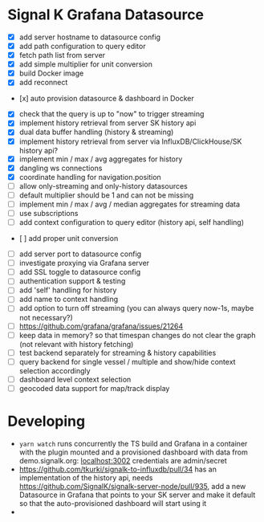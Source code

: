 # Signal K Grafana Datasource

- [x] add server hostname to datasource config
- [x] add path configuration to query editor
- [x] fetch path list from server
- [x] add simple multiplier for unit conversion
- [x] build Docker image
- [x] add reconnect
- [x] auto provision datasource & dashboard in Docker
- [x] check that the query is up to "now" to trigger streaming
- [x] implement history retrieval from server SK history api
- [x] dual data buffer handling (history & streaming)
- [x] implement history retrieval from server via InfluxDB/ClickHouse/SK history api?
- [x] implement min / max / avg aggregates for history
- [x] dangling ws connections
- [x] coordinate handling for navigation.position
- [ ] allow only-streaming and only-history datasources
- [ ] default multiplier should be 1 and can not be missing
- [ ] implement min / max / avg / median aggregates for streaming data
- [ ] use subscriptions
- [ ] add context configuration to query editor (history api, self handling)
- [ ] add proper unit conversion
- [ ] add server port to datasource config
- [ ] investigate proxying via Grafana server
- [ ] add SSL toggle to datasource config
- [ ] authentication support & testing
- [ ] add 'self' handling for history
- [ ] add name to context handling
- [ ] add option to turn off streaming (you can always query now-1s, maybe not necessary?)
- [ ] https://github.com/grafana/grafana/issues/21264
- [ ] keep data in memory? so that timespan changes do not clear the graph (not relevant with history fetching)
- [ ] test backend separately for streaming & history capabilities
- [ ] query backend for single vessel /  multiple and show/hide context selection accordingly
- [ ] dashboard level context selection
- [ ] geocoded data support for map/track display

# Developing

- `yarn watch` runs concurrently the TS build and Grafana in a container with the plugin mounted and a provisioned dashboard with data from demo.signalk.org: [localhost:3002](http://localhost:3002) credentials are admin/secret
- https://github.com/tkurki/signalk-to-influxdb/pull/34 has an implementation of the history api, needs https://github.com/SignalK/signalk-server-node/pull/935, add a new Datasource in Grafana that points to your SK server and make it default so that the auto-provisioned dashboard will start using it
- 

